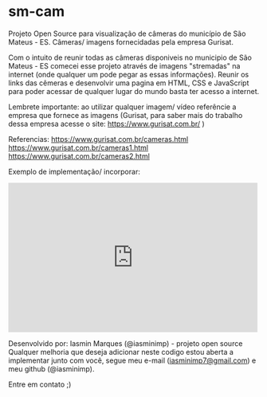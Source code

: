# sm-cam
Projeto Open Source para visualização de câmeras do município de São Mateus - ES. Câmeras/ imagens fornecidadas pela empresa Gurisat.

Com o intuito de reunir todas as câmeras disponiveis no municipio de São Mateus - ES comecei esse projeto através de imagens "stremadas" na internet (onde qualquer um pode pegar as essas informações). Reunir os links das cêmeras e desenvolvir uma pagina em HTML, CSS e JavaScript para poder acessar de qualquer lugar do mundo basta ter acesso a internet.

Lembrete importante: ao utilizar qualquer imagem/ vídeo referêncie a empresa que fornece as imagens (Gurisat, para saber mais do trabalho dessa empresa acesse o site: https://www.gurisat.com.br/ )


Referencias:
https://www.gurisat.com.br/cameras.html
https://www.gurisat.com.br/cameras1.html
https://www.gurisat.com.br/cameras2.html

Exemplo de implementação/ incorporar:
<iframe width="500" height="300" src="https://gsi.gurisat.com.br/embed/583857/undefined/undefined/centro-sm?autoplay=true&sound=false
" title="camera 1" frameborder="0" allow="accelerometer; autoplay; clipboard-write; encrypted-media; gyroscope; picture-in-picture" allowfullscreen></iframe>

Desenvolvido por: Iasmin Marques (@iasminimp) - projeto open source
Qualquer melhoria que deseja adicionar neste codigo estou aberta a implementar junto com você, segue meu e-mail (iasminimp7@gmail.com) e meu github (@iasminimp). 

Entre em contato ;)

